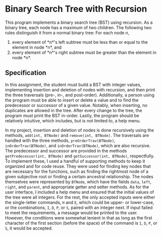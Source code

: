 # Binary Search Tree with Recursion
This program implements a binary search tree (BST) using recursion. As a binary tree, each node has a maximum of two children. The following two rules distinguish it from a normal binary tree: For each node *n*,
<ol>
<li>every element of *n*'s left subtree must be less than or equal to the element in node *n*, and</li>
<li>every element of *n*'s right subtree must be greater than the element in node *n*.</li>
</ol>

## Specification

In this assignment, the student must build a BST with integer values, implementing insertion and deletion of nodes with recursion, and then print the three traversals (pre-, in-, and post-order). Additionally, a person using the program must be able to insert or delete a value and to find the predecessor or successor of a given value. Notably, when inserting, no duplicates are allowed in the tree. After every change to the tree, the program must print the BST in-order. Lastly, the program should be relatively intuitive, which includes, but is not limited to, a help menu.

In my project, insertion and deletion of nodes is done recursively using the methods, `add(int, BTNode)` and `remove(int, BTNode)`. The traversals are handled with the three methods, `preOrderTrav(BTNode)`, `inOrderTrav(BTNode)`, and `inOrderTrav(BTNode)`, which are also recursive. The predecessor and successor are provided in the methods `getPredecessor(int, BTNode)` and `getSuccessor(int, BTNode)`, respectfully. To implement these, I used a handful of supporting methods to keep it organized and for code reuse. They were used for finding key nodes that are necessary for the functions, such as finding the rightmost node of a given subjective root or finding a certain ancestral relationship. The nodes themselves were represented by `BTNode`, which have the fields `data`, `left`, `right`, and `parent`, and appropriate getter and setter methods. As for the user interface, I included a help menu and ensured that the initial values of the tree were all integers. For the rest, the only accepted inputs were either the single-letter commands, `H` and `E`, which could be upper- or lower-case, or the combinations, `I`, `D`, `P`, or `S`, paired with an integer next. If input failed to meet the requirements, a message would be printed to the user. However, the conditions were somewhat lenient in that as long as the first character of the first section (before the space) of the command is `I`, `D`, `P`, or `S`, it would be accepted.
